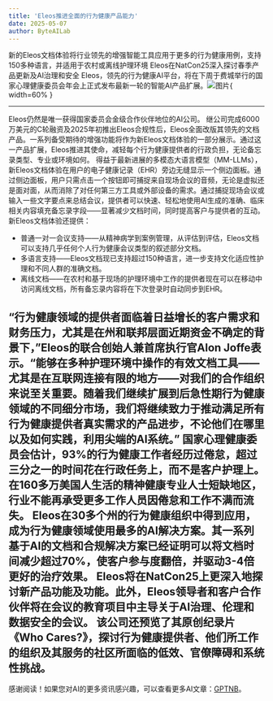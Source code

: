 ```yaml
---
title: 'Eleos推进全面的行为健康产品能力'
date: 2025-05-07
author: ByteAILab
---
```


新的Eleos文档体验将行业领先的增强智能工具应用于更多的行为健康用例，支持150多种语言，并适用于农村或离线护理环境
Eleos在NatCon25深入探讨春季产品更新及AI治理和安全
Eleos，领先的行为健康AI平台，将在下周于费城举行的国家心理健康委员会年会上正式发布最新一轮的智能AI产品扩展。![图片](https://ai-techpark.com/wp-content/uploads/Eleos-Advances.jpg){ width=60% }

---
Eleos仍然是唯一获得国家委员会金级合作伙伴地位的AI公司。
继公司完成6000万美元的C轮融资及2025年初推出Eleos合规性后，Eleos全面改版其领先的文档产品。一系列备受期待的增强功能将作为新Eleos文档体验的一部分展示。通过这一产品扩展，Eleos推进其使命，减轻每个行为健康提供者的行政负担，无论备忘录类型、专业或环境如何。
得益于最新进展的多模态大语言模型（MM-LLMs），新Eleos文档体验在用户的电子健康记录（EHR）旁边无缝显示一个侧边面板。通过侧边面板，用户只需点击一个按钮即可捕捉来自现场会议的音频，无论是虚拟还是面对面，从而消除了对任何第三方工具或外部设备的需求。通过捕捉现场会议或输入一些文字要点来总结会议，提供者可以快速、轻松地使用AI生成的准确、临床相关内容填充备忘录字段——显著减少文档时间，同时提高客户与提供者的互动。新Eleos文档体验还提供：

- 普通一对一会议支持——从精神病学到案例管理，从评估到评估，Eleos文档可以支持几乎任何个人行为健康会议类型的叙述部分文档。
- 多语言支持——Eleos文档现已支持超过150种语言，进一步支持文化适应性护理和不同人群的准确文档。
- 离线文档——在农村和基于现场的护理环境中工作的提供者现在可以在移动中访问离线文档，所有备忘录内容将在下次登录时自动同步到EHR。

“行为健康领域的提供者面临着日益增长的客户需求和财务压力，尤其是在州和联邦层面近期资金不确定的背景下，”Eleos的联合创始人兼首席执行官Alon Joffe表示。“能够在多种护理环境中操作的有效文档工具——尤其是在互联网连接有限的地方——对我们的合作组织来说至关重要。随着我们继续扩展到后急性期行为健康领域的不同细分市场，我们将继续致力于推动满足所有行为健康提供者真实需求的产品进步，不论他们在哪里以及如何实践，利用尖端的AI系统。” 
国家心理健康委员会估计，93%的行为健康工作者经历过倦怠，超过三分之一的时间花在行政任务上，而不是客户护理上。在160多万美国人生活的精神健康专业人士短缺地区，行业不能再承受更多工作人员因倦怠和工作不满而流失。
Eleos在30多个州的行为健康组织中得到应用，成为行为健康领域使用最多的AI解决方案。其一系列基于AI的文档和合规解决方案已经证明可以将文档时间减少超过70%，使客户参与度翻倍，并驱动3-4倍更好的治疗效果。
Eleos将在NatCon25上更深入地探讨新产品功能及功能。此外，Eleos领导者和客户合作伙伴将在会议的教育项目中主导关于AI治理、伦理和数据安全的会议。
该公司还预览了其原创纪录片《Who Cares?》，探讨行为健康提供者、他们所工作的组织及其服务的社区所面临的低效、官僚障碍和系统性挑战。
---
感谢阅读！如果您对AI的更多资讯感兴趣，可以查看更多AI文章：[GPTNB](https://gptnb.com)。